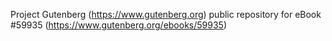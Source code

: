 Project Gutenberg (https://www.gutenberg.org) public repository for
eBook #59935 (https://www.gutenberg.org/ebooks/59935)

